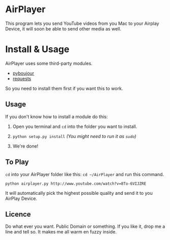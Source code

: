 AirPlayer
=======
This program lets you send YouTube videos from you Mac to your Airplay Device, it will soon be able to send other media as well. 

Install & Usage
===========
AirPlayer uses some third-party modules.

* [pyboujour](http://code.google.com/p/pybonjour/)
* [requests](https://github.com/kennethreitz/requests)

So you need to install them first if you want this to work.

Usage
--------
If you don't know how to install a module do this:

1. Open you terminal and `cd` into the folder you want to install.

2. `python setup.py install` _(You might need to run it as `sudo`)_
3. We're done!



To Play
----------
`cd` into your AirPlayer folder like this: `cd ~/AirPlayer` and run this command.

    python airplayer.py http://www.youtube.com/watch?v=8To-6VIJZRE

It will automatically pick the highest possible quality and send it to you AirPlay Device.

Licence
----------
Do what ever you want. Public Domain or something. 
If you like it, drop me a line and tell so. It makes me all warm en fuzzy inside.